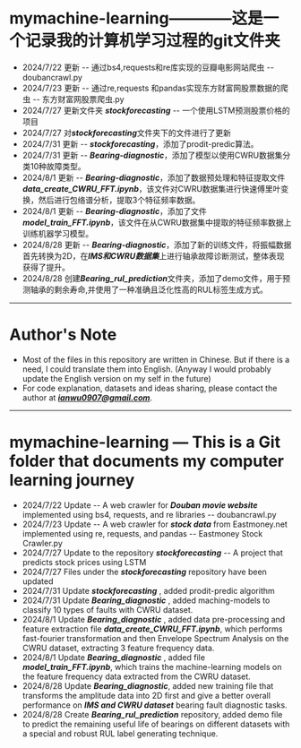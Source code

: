# mymachine-learning————这是一个记录我的计算机学习过程的git文件夹
- 2024/7/22 更新 -- 通过bs4,requests和re库实现的豆瓣电影网站爬虫 -- doubancrawl.py
- 2024/7/23 更新 -- 通过re,requests 和pandas实现东方财富网股票数据的爬虫 -- 东方财富网股票爬虫.py
- 2024/7/27 更新文件夹 ***stockforecasting*** -- 一个使用LSTM预测股票价格的项目
- 2024/7/27 对***stockforecasting***文件夹下的文件进行了更新
- 2024/7/31 更新 -- ***stockforecasting***，添加了prodit-predic算法。
- 2024/7/31 更新 -- ***Bearing-diagnostic***，添加了模型以使用CWRU数据集分类10种故障类型。
- 2024/8/1 更新 -- ***Bearing-diagnostic***，添加了数据预处理和特征提取文件***data_create_CWRU_FFT.ipynb***，该文件对CWRU数据集进行快速傅里叶变换，然后进行包络谱分析，提取3个特征频率数据。
- 2024/8/1 更新 -- ***Bearing-diagnostic***，添加了文件***model_train_FFT.ipynb***，该文件在从CWRU数据集中提取的特征频率数据上训练机器学习模型。
- 2024/8/28 更新 -- ***Bearing-diagnostic***，添加了新的训练文件，将振幅数据首先转换为2D，在***IMS和CWRU数据集***上进行轴承故障诊断测试，整体表现获得了提升。
- 2024/8/28 创建***Bearing_rul_prediction***文件夹，添加了demo文件，用于预测轴承的剩余寿命,并使用了一种准确且泛化性高的RUL标签生成方式。
---
# Author's Note
- Most of the files in this repository are written in Chinese. But if there is a need, I could translate them into English. (Anyway I would probably update the English version on my self in the future)
- For code explanation, datasets and ideas sharing, please contact the author at ***[ianwu0907@gmail.com](mailto:)***.
---
# mymachine-learning — This is a Git folder that documents my computer learning journey
- 2024/7/22 Update -- A web crawler for ***Douban movie website*** implemented using bs4, requests, and re libraries -- doubancrawl.py
- 2024/7/23 Update -- A web crawler for ***stock data*** from Eastmoney.net implemented using re, requests, and pandas -- Eastmoney Stock Crawler.py
- 2024/7/27 Update to the repository ***stockforecasting*** -- A project that predicts stock prices using LSTM
- 2024/7/27 Files under the ***stockforecasting*** repository have been updated
- 2024/7/31 Update ***stockforecasting*** , added prodit-predic algorithm
- 2024/7/31 Update ***Bearing_diagnostic*** , added maching-models to classify 10 types of faults with CWRU dataset.
- 2024/8/1 Update ***Bearing_diagnostic*** , added data pre-processing and feature extraction file ***data_create_CWRU_FFT.ipynb***, which performs fast-fourier transformation and then Envelope Spectrum Analysis on the CWRU dataset, extracting 3 feature frequency data.
- 2024/8/1 Update ***Bearing_diagnostic*** , added file ***model_train_FFT.ipynb***, which trains the machine-learning models on the feature frequency data extracted from the CWRU dataset.
- 2024/8/28 Update ***Bearing_diagnostic***, added new training file that transforms the amplitude data into 2D first and give a better overall performance on ***IMS and CWRU dataset*** bearing fault diagnostic tasks.
- 2024/8/28 Create ***Bearing_rul_prediction*** repository, added demo file to predict the remaining useful life of bearings on different datasets with a special and robust RUL label generating technique.